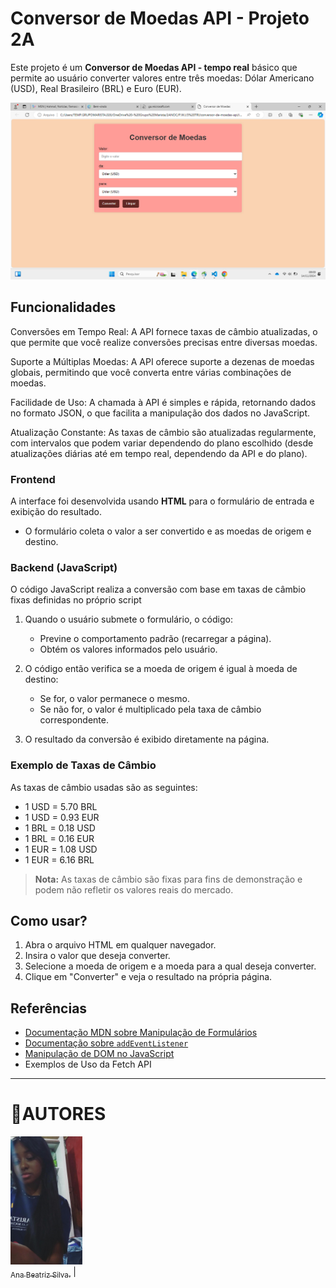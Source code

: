 # Conversor de Moedas API - Projeto 2A
 
Este projeto é um **Conversor de Moedas API - tempo real** básico que permite ao usuário converter valores entre três moedas: Dólar Americano (USD), Real Brasileiro (BRL) e Euro (EUR).

![imagem](imagem.png)
 
## Funcionalidades
 
Conversões em Tempo Real: A API fornece taxas de câmbio atualizadas, o que permite que você realize conversões precisas entre diversas moedas.

Suporte a Múltiplas Moedas: A API oferece suporte a dezenas de moedas globais, permitindo que você converta entre várias combinações de moedas.

Facilidade de Uso: A chamada à API é simples e rápida, retornando dados no formato JSON, o que facilita a manipulação dos dados no JavaScript.

Atualização Constante: As taxas de câmbio são atualizadas regularmente, com intervalos que podem variar dependendo do plano escolhido (desde atualizações diárias até em tempo real, dependendo da API e do plano).
 
 
### Frontend
A interface foi desenvolvida usando **HTML** para o formulário de entrada e exibição do resultado.
 
- O formulário coleta o valor a ser convertido e as moedas de origem e destino.
 
### Backend (JavaScript)
O código JavaScript realiza a conversão com base em taxas de câmbio fixas definidas no próprio script
 
1. Quando o usuário submete o formulário, o código:
   - Previne o comportamento padrão (recarregar a página).
   - Obtém os valores informados pelo usuário.
   
2. O código então verifica se a moeda de origem é igual à moeda de destino:
   - Se for, o valor permanece o mesmo.
   - Se não for, o valor é multiplicado pela taxa de câmbio correspondente.
 
3. O resultado da conversão é exibido diretamente na página.
 
### Exemplo de Taxas de Câmbio
As taxas de câmbio usadas são as seguintes:
 
- 1 USD = 5.70 BRL
- 1 USD = 0.93 EUR
- 1 BRL = 0.18 USD
- 1 BRL = 0.16 EUR
- 1 EUR = 1.08 USD
- 1 EUR = 6.16 BRL
 
> **Nota:** As taxas de câmbio são fixas para fins de demonstração e podem não refletir os valores reais do mercado.
 
## Como usar?
 
1. Abra o arquivo HTML em qualquer navegador.
2. Insira o valor que deseja converter.
3. Selecione a moeda de origem e a moeda para a qual deseja converter.
4. Clique em "Converter" e veja o resultado na própria página.
 
 
 
## Referências
 
- [Documentação MDN sobre Manipulação de Formulários](https://developer.mozilla.org/pt-BR/docs/Learn/Forms)
- [Documentação sobre `addEventListener`](https://developer.mozilla.org/pt-BR/docs/Web/API/EventTarget/addEventListener)
- [Manipulação de DOM no JavaScript](https://developer.mozilla.org/pt-BR/docs/Web/API/Document_Object_Model)
 - Exemplos de Uso da Fetch API
---
 # 💋AUTORES
 [<img loading="foto1.jpg" src="foto1.jpg" width=115><br><sub>Ana Beatriz Silva.</sub>](https://github.com/biasantorii) |

 
